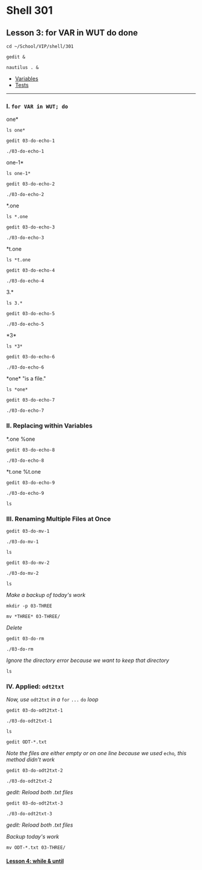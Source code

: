 # Shell 301
## Lesson 3: for VAR in WUT do done

`cd ~/School/VIP/shell/301`

`gedit &`

`nautilus . &`

- [Variables](https://github.com/inkVerb/vip/blob/master/Cheat-Sheets/Variables.md)
- [Tests](https://github.com/inkVerb/vip/blob/master/Cheat-Sheets/Tests.md)
___

### I. `for VAR in WUT; do`

one*

`ls one*`

`gedit 03-do-echo-1`

`./03-do-echo-1`

one-1*

`ls one-1*`

`gedit 03-do-echo-2`

`./03-do-echo-2`

*.one

`ls *.one`

`gedit 03-do-echo-3`

`./03-do-echo-3`

*t.one

`ls *t.one`

`gedit 03-do-echo-4`

`./03-do-echo-4`

3.*

`ls 3.*`

`gedit 03-do-echo-5`

`./03-do-echo-5`

\*3*

`ls *3*`

`gedit 03-do-echo-6`

`./03-do-echo-6`

\*one* "is a file."

`ls *one*`

`gedit 03-do-echo-7`

`./03-do-echo-7`

### II. Replacing within Variables

*.one %one

`gedit 03-do-echo-8`

`./03-do-echo-8`

*t.one %t.one

`gedit 03-do-echo-9`

`./03-do-echo-9`

`ls`

### III. Renaming Multiple Files at Once

`gedit 03-do-mv-1`

`./03-do-mv-1`

`ls`

`gedit 03-do-mv-2`

`./03-do-mv-2`

`ls`

*Make a backup of today's work*

`mkdir -p 03-THREE`

`mv *THREE* 03-THREE/`

*Delete*

`gedit 03-do-rm`

`./03-do-rm`

*Ignore the directory error because we want to keep that directory*

`ls`

### IV. Applied: `odt2txt`

*Now, use* `odt2txt` *in a* `for` `...` `do` *loop*

`gedit 03-do-odt2txt-1`

`./03-do-odt2txt-1`

`ls`

`gedit ODT-*.txt`

*Note the files are either empty or on one line because we used* `echo`*, this method didn't work*

`gedit 03-do-odt2txt-2`

`./03-do-odt2txt-2`

*gedit: Reload both .txt files*

`gedit 03-do-odt2txt-3`

`./03-do-odt2txt-3`

*gedit: Reload both .txt files*

*Backup today's work*

`mv ODT-*.txt 03-THREE/`

#### [Lesson 4: while & until](https://github.com/inkVerb/vip/blob/master/301-shell/Lesson-04.md)
